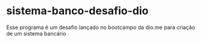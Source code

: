 # sistema-banco-desafio-dio
Esse programa é um desafio lançado no bootcampo da dio.me para criação de um sistema bancário
